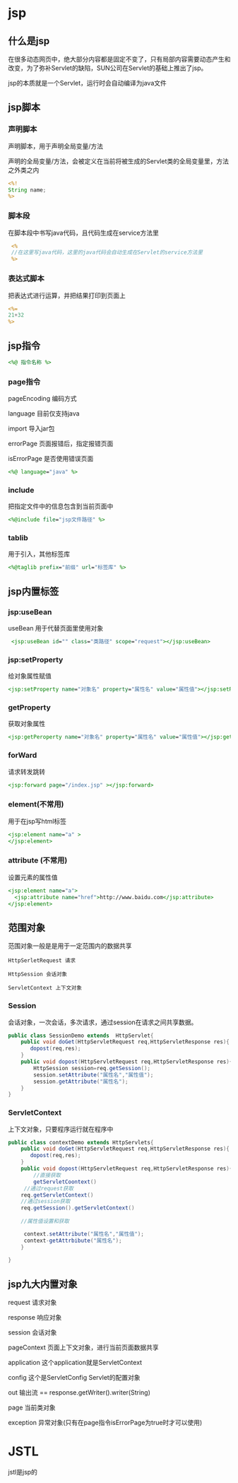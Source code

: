 # jsp
## 什么是jsp

在很多动态网页中，绝大部分内容都是固定不变了，只有局部内容需要动态产生和改变，为了弥补Servlet的缺陷，SUN公司在Servlet的基础上推出了jsp。

jsp的本质就是一个Servlet，运行时会自动编译为java文件

## jsp脚本
 
### 声明脚本
声明脚本，用于声明全局变量/方法

声明的全局变量/方法，会被定义在当前将被生成的Servlet类的全局变量里，方法之外类之内
```jsp
<%!
String name;
%>
```
### 脚本段

 在脚本段中书写java代码，且代码生成在service方法里
```jsp
 <%
 //在这里写java代码，这里的java代码会自动生成在Servlet的service方法里
 %>
```
### 表达式脚本
 把表达式进行运算，并把结果打印到页面上
```jsp
<%=
21+32
%>
```
## jsp指令

```jsp
<%@ 指令名称 %>
```
### page指令

 pageEncoding 编码方式

 language 目前仅支持java

 import 导入jar包

 errorPage 页面报错后，指定报错页面

 isErrorPage 是否使用错误页面

 ```jsp
<%@ language="java" %>

 ```

 ### include 
   把指定文件中的信息包含到当前页面中

```jsp
<%@include file="jsp文件路径" %>
```

### tablib
 用于引入，其他标签库
```jsp
<%@taglib prefix="前缀" url="标签库" %>
```

## jsp内置标签

### jsp:useBean
   useBean 用于代替页面里使用对象
```jsp
 <jsp:useBean id="" class="类路径" scope="request"></jsp:useBean>
```

### jsp:setProperty 

  给对象属性赋值

```jsp
<jsp:setProperty name="对象名" property="属性名" value="属性值"></jsp:setProperty>
```
### getProperty
获取对象属性
```jsp
<jsp:getPeroperty name="对象名" property="属性名" value="属性值"></jsp:getPeroperty>
```
### forWard
 请求转发跳转
```jsp
<jsp:forward page="/index.jsp" ></jsp:forward>
```
### element(不常用)
 用于在jsp写html标签
 ```jsp
 <jsp:element name="a" >
 </jsp:element>

 ```
### attribute (不常用)
 设置元素的属性值

 ```jsp
 <jsp:element name="a">
   <jsp:attribute name="href">http://www.baidu.com</jsp:attribute>
 </jsp:element>
 ``` 

## 范围对象
 范围对象一般是是用于一定范围内的数据共享

    HttpSerletRequest 请求

    HttpSession 会话对象

    ServletContext 上下文对象
### Session 
 会话对象，一次会话，多次请求，通过session在请求之间共享数据。

```java
public class SessionDemo extends  HttpServlet{
    public void doGet(HttpServletRequest req,HttpServletResponse res){
       dopost(req,res);
    }
    public void dopost(HttpServletRequest req,HttpServletResponse res){
        HttpSession session=req.getSession();
        session.setAttribute("属性名","属性值");
        session.getAttribute("属性名");
    }
} 
```

### ServletContext 
 上下文对象，只要程序运行就在程序中

```java
public class contextDemo extends HttpServlets{
    public void doGet(HttpServletRequest req,HttpServletResponse res){
       dopost(req,res);
    }
    public void dopost(HttpServletRequest req,HttpServletResponse res){
        //直接获取
        getServletCoontext()
     //通过request获取
    req.getServletContext()
    //通过session获取
    req.getSession().getServletContext()
    
    //属性值设置和获取

     context.setAttribute("属性名","属性值");
     context-getAttrbibute("属性名");
    }
    
}

```

## jsp九大内置对象

 request 请求对象

 response  响应对象

 session 会话对象

 pageContext 页面上下文对象，进行当前页面数据共享

 application 这个application就是ServletContext

 config  这个是ServletConfig Servlet的配置对象

 out    输出流 == response.getWriter().writer(String)

 page 当前类对象

 exception 异常对象(只有在page指令isErrorPage为true时才可以使用)
# JSTL
  jstl是jsp的